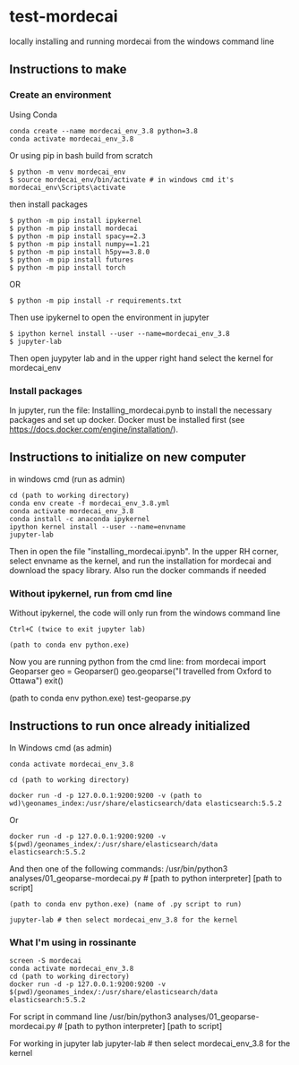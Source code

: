 # test-mordecai
locally installing and running mordecai from the windows command line

## Instructions to make

### Create an environment

Using Conda

	conda create --name mordecai_env_3.8 python=3.8
	conda activate mordecai_env_3.8

Or using pip in bash build from scratch

	$ python -m venv mordecai_env
	$ source mordecai_env/bin/activate # in windows cmd it's mordecai_env\Scripts\activate

then install packages

	$ python -m pip install ipykernel
	$ python -m pip install mordecai
	$ python -m pip install spacy==2.3
	$ python -m pip install numpy==1.21
	$ python -m pip install h5py==3.8.0
	$ python -m pip install futures
	$ python -m pip install torch   


    
OR

	$ python -m pip install -r requirements.txt

Then use ipykernel to open the environment in jupyter

	$ ipython kernel install --user --name=mordecai_env_3.8
	$ jupyter-lab

Then open juypyter lab and in the upper right hand select the kernel for mordecai_env

### Install packages

In jupyter, run the file: Installing_mordecai.pynb to install the necessary packages and set up docker. Docker must be installed first (see https://docs.docker.com/engine/installation/). 


## Instructions to initialize on new computer

in windows cmd (run as admin)

	cd (path to working directory)
	conda env create -f mordecai_env_3.8.yml
	conda activate mordecai_env_3.8
	conda install -c anaconda ipykernel
	ipython kernel install --user --name=envname
	jupyter-lab


Then in open the file "installing_mordecai.ipynb". In the upper RH corner, select envname as the kernel, and run the installation for mordecai and download the spacy library. Also run the docker commands if needed


### Without ipykernel, run from cmd line

Without ipykernel, the code will only run from the windows command line

	Ctrl+C (twice to exit jupyter lab)

	(path to conda env python.exe) 

Now you are running python from the cmd line:
	from mordecai import Geoparser
	geo = Geoparser()
	geo.geoparse("I travelled from Oxford to Ottawa")
	exit()

(path to conda env python.exe) test-geoparse.py


## Instructions to run once already initialized

In Windows cmd (as admin)

	conda activate mordecai_env_3.8

	cd (path to working directory)

	docker run -d -p 127.0.0.1:9200:9200 -v (path to wd)\geonames_index:/usr/share/elasticsearch/data elasticsearch:5.5.2 
    
Or

	docker run -d -p 127.0.0.1:9200:9200 -v $(pwd)/geonames_index/:/usr/share/elasticsearch/data elasticsearch:5.5.2

And then one of the following commands:
	/usr/bin/python3 analyses/01_geoparse-mordecai.py # [path to python interpreter] [path to script] 

	(path to conda env python.exe) (name of .py script to run)

	jupyter-lab # then select mordecai_env_3.8 for the kernel



### What I'm using in rossinante

	screen -S mordecai
	conda activate mordecai_env_3.8
	cd (path to working directory)
	docker run -d -p 127.0.0.1:9200:9200 -v $(pwd)/geonames_index/:/usr/share/elasticsearch/data elasticsearch:5.5.2

For script in command line
	/usr/bin/python3 analyses/01_geoparse-mordecai.py # [path to python interpreter] [path to script]
    
For working in jupyter lab
	jupyter-lab # then select mordecai_env_3.8 for the kernel





